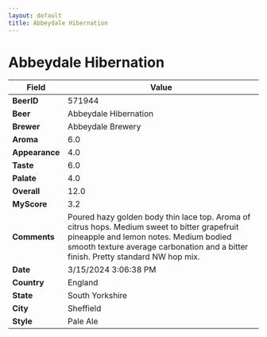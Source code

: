 ```yaml
---
layout: default
title: Abbeydale Hibernation
---
```


# Abbeydale Hibernation

| Field         | Value     |
|---------------|-----------|
| **BeerID** | 571944 |
| **Beer** | Abbeydale Hibernation |
| **Brewer** | Abbeydale Brewery |
| **Aroma** | 6.0 |
| **Appearance** | 4.0 |
| **Taste** | 6.0 |
| **Palate** | 4.0 |
| **Overall** | 12.0 |
| **MyScore** | 3.2 |
| **Comments** | Poured hazy golden body thin lace top. Aroma of citrus hops. Medium sweet to bitter grapefruit pineapple and lemon notes. Medium bodied smooth texture average carbonation and a bitter finish. Pretty standard NW hop mix.  |
| **Date** | 3/15/2024 3:06:38 PM |
| **Country** | England |
| **State** | South Yorkshire |
| **City** | Sheffield |
| **Style** | Pale Ale |
